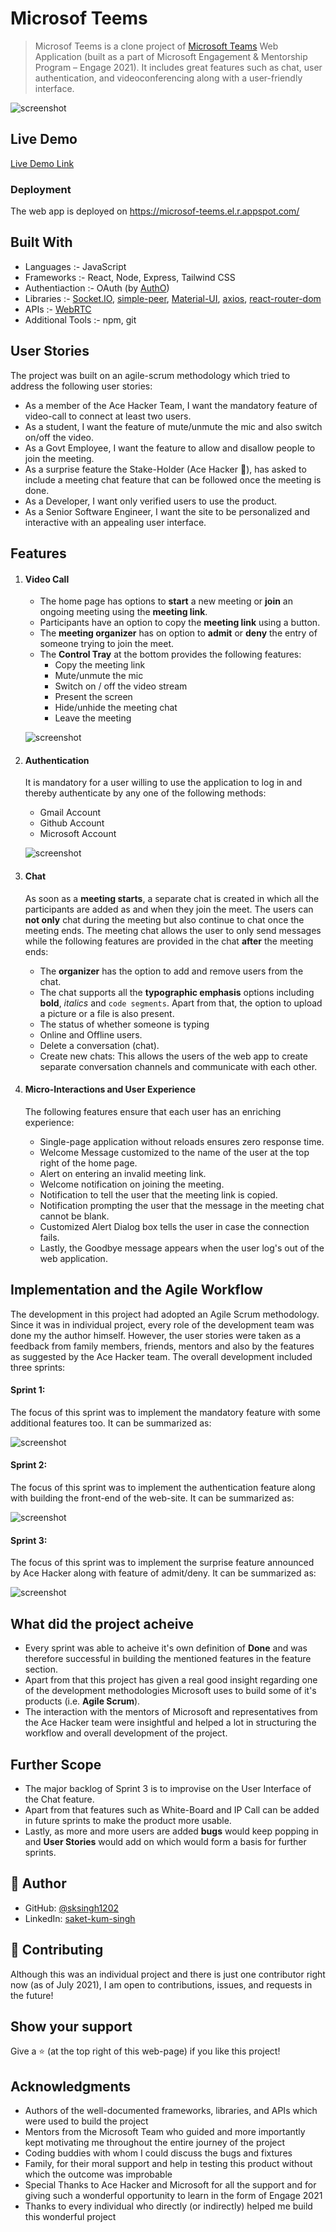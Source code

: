 # Microsof Teems

> Microsof Teems is a clone project of [Microsoft Teams](https://www.microsoft.com/en-in/microsoft-teams/group-chat-software)  Web Application (built as a part of Microsoft Engagement & Mentorship Program – Engage 2021). It includes great features such as chat, user authentication, and videoconferencing along with a user-friendly interface.

![screenshot](./screenshots/homePage.png)

## Live Demo

[Live Demo Link](https://livedemo.com)

### Deployment
The web app is deployed on https://microsof-teems.el.r.appspot.com/

## Built With

- Languages :- JavaScript
- Frameworks :- React, Node, Express, Tailwind CSS 
- Authentiaction :- OAuth (by [AuthO](https://auth0.com/))
- Libraries :- [Socket.IO](https://socket.io/docs/v4/index.html), [simple-peer](https://www.npmjs.com/package/simple-peer), [Material-UI](https://material-ui.com/), [axios](https://www.npmjs.com/package/axios), [react-router-dom](https://reactrouter.com/web/api/BrowserRouter)
- APIs :- [WebRTC](https://webrtc.org/)
- Additional Tools :- npm, git

## User Stories
The project was built on an agile-scrum methodology which tried to address the following user stories:
- As a member of the Ace Hacker Team, I want the mandatory feature of video-call to connect at least two users.
- As a student, I want the feature of mute/unmute the mic and also switch on/off the video.
- As a Govt Employee, I want the feature to allow and disallow people to join the meeting.
- As a surprise feature the Stake-Holder (Ace Hacker 🤨), has asked to include a meeting chat feature that can be followed once the meeting is done.
- As a Developer, I want only verified users to use the product.
- As a Senior Software Engineer, I want the site to be personalized and interactive with an appealing user interface.

## Features
1. #### Video Call
    - The home page has options to **start** a new meeting or **join** an ongoing meeting using the **meeting link**.
    - Participants have an option to copy the **meeting link** using a button.
    - The **meeting organizer** has on option to **admit** or **deny** the entry of someone trying to join the meet.
    - The **Control Tray** at the bottom provides the following features:
        - Copy the meeting link
        - Mute/unmute the mic
        - Switch on / off the video stream
        - Present the screen
        - Hide/unhide the meeting chat
        - Leave the meeting

    ![screenshot](./screenshots/meeting.png)

2. #### Authentication

    It is mandatory for a user willing to use the application to log in and thereby authenticate by any one of the following methods:
    - Gmail Account
    - Github Account
    - Microsoft Account

    ![screenshot](./screenshots/auth.png)

3. #### Chat

    As soon as a **meeting starts**, a separate chat is created in which all the participants are added as and when they join the meet. The users can **not only** chat during the meeting but also continue to chat once the meeting ends. The meeting chat allows the user to only send messages while the following features are provided in the chat **after** the meeting ends:
    - The **organizer** has the option to add and remove users from the chat.
    - The chat supports all the **typographic emphasis** options including **bold**, *italics* and ```code segments```. Apart from that, the option to upload a picture or a file is also present.
    - The status of whether someone is typing
    - Online and Offline users.
    - Delete a conversation (chat).
    - Create new chats: This allows the users of the web app to create separate conversation channels and communicate with each other.

4. #### Micro-Interactions and User Experience
    The following features ensure that each user has an enriching experience:
    - Single-page application without reloads ensures zero response time.
    - Welcome Message customized to the name of the user at the top right of the home page.
    - Alert on entering an invalid meeting link.
    - Welcome notification on joining the meeting.
    - Notification to tell the user that the meeting link is copied.
    - Notification prompting the user that the message in the meeting chat cannot be blank.
    - Customized Alert Dialog box tells the user in case the connection fails.
    - Lastly, the Goodbye message appears when the user log's out of the web application.

## Implementation and the Agile Workflow

The development in this project had adopted an Agile Scrum methodology. Since it was in individual project, every role of the development team was done my the author himself. However, the user stories were taken as a feedback from family members, friends, mentors and also by the features as suggested by the Ace Hacker team. The overall development included three sprints:

#### Sprint 1:

The focus of this sprint was to implement the mandatory feature with some additional features too. It can be summarized as:

![screenshot](./screenshots/Sprint_1.png)

#### Sprint 2:

The focus of this sprint was to implement the authentication feature along with building the front-end of the web-site. It can be summarized as:

![screenshot](./screenshots/Sprint_2.png)

#### Sprint 3:

The focus of this sprint was to implement the surprise feature announced by Ace Hacker along with feature of admit/deny. It can be summarized as:

![screenshot](./screenshots/Sprint_3.png)


## What did the project acheive
- Every sprint was able to acheive it's own definition of **Done** and was therefore successful in building the mentioned features in the feature section.
- Apart from that this project has given a real good insight regarding one of the development methodologies Microsoft uses to build some of it's products (i.e. **Agile Scrum**).
- The interaction with the mentors of Microsoft and representatives from the Ace Hacker team were insightful and helped a lot in structuring the workflow and overall development of the project.

## Further Scope
- The major backlog of Sprint 3 is to improvise on the User Interface of the Chat feature.
- Apart from that features such as White-Board and IP Call can be added in future sprints to make the product more usable.
- Lastly, as more and more users are added **bugs** would keep popping in and **User Stories** would add on which would form a basis for further sprints.

## 👤 Author

- GitHub: [@sksingh1202](https://github.com/sksingh1202)
- LinkedIn: [saket-kum-singh](https://www.linkedin.com/in/saket-kum-singh/)

## 🤝 Contributing

Although this was an individual project and there is just one contributor right now (as of July 2021), I am open to contributions, issues, and  requests in the future!

## Show your support

Give a ⭐️ (at the top right of this web-page) if you like this project!

## Acknowledgments

- Authors of the well-documented frameworks, libraries, and APIs which were used to build the project
- Mentors from the Microsoft Team who guided and more importantly kept motivating me throughout the entire journey of the project
- Coding buddies with whom I could discuss the bugs and fixtures
- Family, for their moral support and help in testing this product without which the outcome was improbable
- Special Thanks to Ace Hacker and Microsoft for all the support and for giving such a wonderful opportunity to learn in the form of Engage 2021
- Thanks to every individual who directly (or indirectly) helped me build this wonderful project